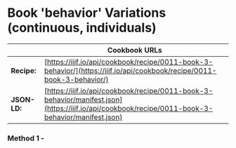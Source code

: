 # Book 'behavior' Variations (continuous, individuals)
|              | **Cookbook URLs** |
|--------------|-------------------|
| **Recipe:**  | [https://iiif.io/api/cookbook/recipe/0011-book-3-behavior/](https://iiif.io/api/cookbook/recipe/0011-book-3-behavior/) |
| **JSON-LD:** | [https://iiif.io/api/cookbook/recipe/0011-book-3-behavior/manifest.json](https://iiif.io/api/cookbook/recipe/0011-book-3-behavior/manifest.json) |

### Method 1 - 
